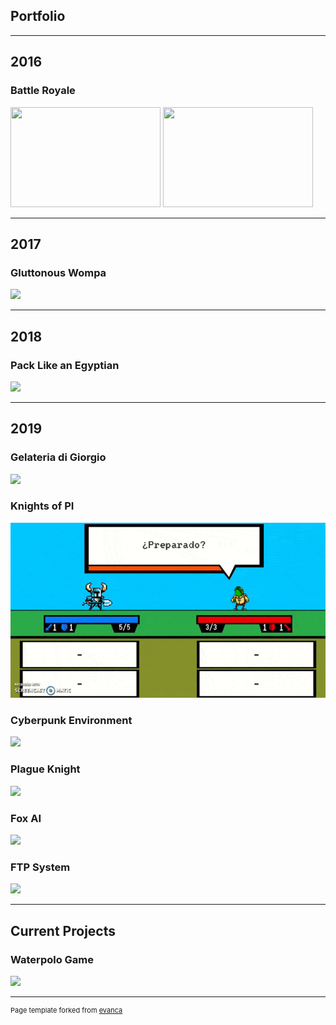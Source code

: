 ## Portfolio

---

## 2016
### Battle Royale

<img src="images/dummy_thumbnail.jpg" width="240" height="160"/>
<img src="images/dummy_thumbnail.jpg" width="240" height="160"/>

---

## 2017
### Gluttonous Wompa

<img src="media/wompa.gif"/>

---

## 2018
### Pack Like an Egyptian
<img src="images/dummy_thumbnail.jpg?raw=true"/>

---

## 2019
### Gelateria di Giorgio
<img src="images/dummy_thumbnail.jpg?raw=true"/>

### Knights of PI
<img src="media/KoP.gif"/>

### Cyberpunk Environment
<img src="images/dummy_thumbnail.jpg?raw=true"/>

### Plague Knight
<img src="images/dummy_thumbnail.jpg?raw=true"/>

### Fox AI
<img src="images/dummy_thumbnail.jpg?raw=true"/>

### FTP System
<img src="images/dummy_thumbnail.jpg?raw=true"/>

---

## Current Projects
### Waterpolo Game
<img src="images/dummy_thumbnail.jpg?raw=true"/>

---

<p style="font-size:11px">Page template forked from <a href="https://github.com/evanca/quick-portfolio">evanca</a></p>
<!-- Remove above link if you don't want to attibute -->